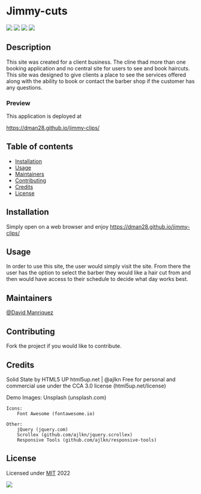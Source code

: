 # Jimmy-cuts
  

![](https://img.shields.io/badge/HTML5-E34F26?style=for-the-badge&logo=html5&logoColor=white)
![](https://img.shields.io/badge/CSS3-1572B6?style=for-the-badge&logo=css3&logoColor=white)
![](https://img.shields.io/badge/JavaScript-F7DF1E?style=for-the-badge&logo=javascript&logoColor=black)
![](https://img.shields.io/badge/jQuery-0769AD?style=for-the-badge&logo=jquery&logoColor=white)

	


## Description
This site was created for a client business. The cline thad more than one booking application and no central site for users to see and book haircuts. This site was designed to give clients a place to see the services offered along with the ability to book or contact the barber shop if the customer has any questions.

### Preview



This application is deployed at 

  https://dman28.github.io/jimmy-clips/

## Table of contents

- [Installation](#installation)
- [Usage](#usage)
- [Maintainers](#maintainers)
- [Contributing](#contributing)
- [Credits](#credits)
- [License](#license)

## Installation

Simply open on a web browser and enjoy
https://dman28.github.io/jimmy-clips/


## Usage

In order to use this site, the user would simply visit the site. From there the user has the option to select the barber they would like a hair cut from and then would have access to their schedule to decide what day works best.

## Maintainers
[@David Manriquez](https://github.com/DMAN28)


## Contributing

Fork the project if you would like to contribute.

## Credits

Solid State by HTML5 UP
html5up.net | @ajlkn
Free for personal and commercial use under the CCA 3.0 license (html5up.net/license)

Demo Images:
		Unsplash (unsplash.com)

	Icons:
		Font Awesome (fontawesome.io)

	Other:
		jQuery (jquery.com)
		Scrollex (github.com/ajlkn/jquery.scrollex)
		Responsive Tools (github.com/ajlkn/responsive-tools)

## License

Licensed under [MIT](https://choosealicense.com/licenses/mit) 2022

![](https://img.shields.io/badge/license-MIT-blue)


